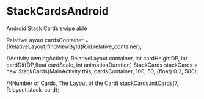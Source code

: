 # StackCardsAndroid
Android Stack Cards swipe able

RelativeLayout cardsContainer = (RelativeLayout)findViewById(R.id.relative_container);

//Activity owningActivity, RelativeLayout container, int cardHeightDP, int cardDiffDP,float cardScale, int animationDuration)
StackCards stackCards = new StackCards(MainActivity.this, cardsContainer, 100, 50, (float) 0.2, 500);

//(Number of Cards, The Layout of the Card)
stackCards.initCards(7, R.layout.stack_card);